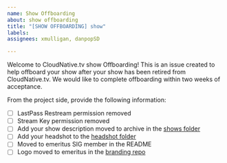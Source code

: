 ```yaml
---
name: Show Offboarding
about: show offboarding
title: "[SHOW OFFBOARDING] show"
labels: 
assignees: xmulligan, danpopSD

---
```


Welcome to CloudNative.tv show Offboarding!
This is an issue created to help offboard your show after your show has been retired from CloudNative.tv. 
We would like to complete offboarding within two weeks of acceptance. 

From the project side, provide the following information:
- [ ] LastPass Restream permission removed
- [ ] Stream Key permission removed
- [ ] Add your show description moved to archive in the [shows folder](https://github.com/cncf/cloudnativetv/tree/main/shows)
- [ ] Add your headshot to the [headshot folder](https://github.com/cncf/cloudnativetv/tree/main/headshots)
- [ ] Moved to emeritus SIG member in the README
- [ ] Logo moved to emeritus in the [branding repo](https://github.com/cncf/cloudnativetv/tree/main/branding)
